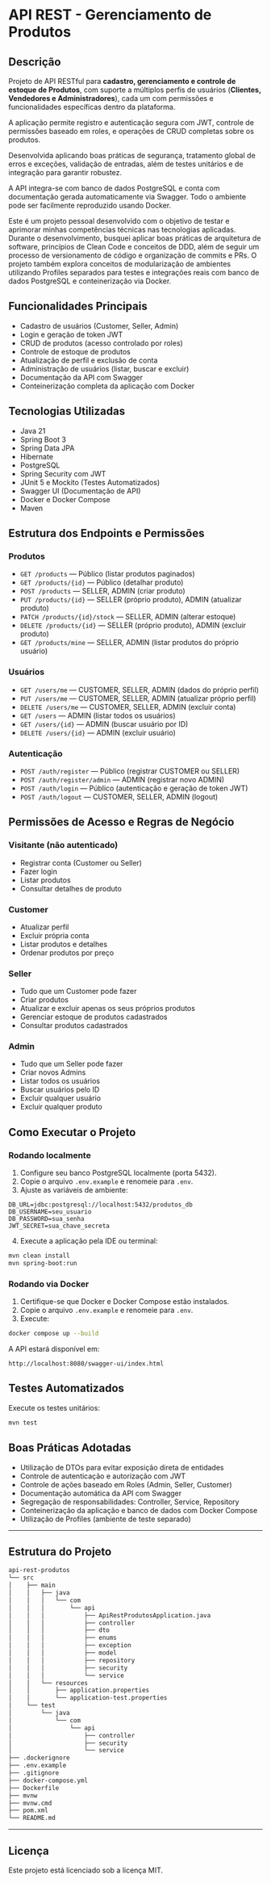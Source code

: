 # API REST - Gerenciamento de Produtos

## Descrição

Projeto de API RESTful para **cadastro, gerenciamento e controle de estoque de Produtos**, com suporte a múltiplos perfis de usuários (**Clientes, Vendedores e Administradores**), cada um com permissões e funcionalidades específicas dentro da plataforma.

A aplicação permite registro e autenticação segura com JWT, controle de permissões baseado em roles, e operações de CRUD completas sobre os produtos.

Desenvolvida aplicando boas práticas de segurança, tratamento global de erros e exceções, validação de entradas, além de testes unitários e de integração para garantir robustez.

A API integra-se com banco de dados PostgreSQL e conta com documentação gerada automaticamente via Swagger. Todo o ambiente pode ser facilmente reproduzido usando Docker.

Este é um projeto pessoal desenvolvido com o objetivo de testar e aprimorar minhas competências técnicas nas tecnologias aplicadas.
Durante o desenvolvimento, busquei aplicar boas práticas de arquitetura de software, princípios de Clean Code e conceitos de DDD, além de seguir um processo de versionamento de código e organização de commits e PRs.
O projeto também explora conceitos de modularização de ambientes utilizando Profiles separados para testes e integrações reais com banco de dados PostgreSQL e conteinerização via Docker.

## Funcionalidades Principais

- Cadastro de usuários (Customer, Seller, Admin)
- Login e geração de token JWT
- CRUD de produtos (acesso controlado por roles)
- Controle de estoque de produtos
- Atualização de perfil e exclusão de conta
- Administração de usuários (listar, buscar e excluir)
- Documentação da API com Swagger
- Conteinerização completa da aplicação com Docker

## Tecnologias Utilizadas

- Java 21
- Spring Boot 3
- Spring Data JPA
- Hibernate
- PostgreSQL
- Spring Security com JWT
- JUnit 5 e Mockito (Testes Automatizados)
- Swagger UI (Documentação de API)
- Docker e Docker Compose
- Maven


## Estrutura dos Endpoints e Permissões

### Produtos

- `GET /products` — Público (listar produtos paginados)
- `GET /products/{id}` — Público (detalhar produto)
- `POST /products` — SELLER, ADMIN (criar produto)
- `PUT /products/{id}` — SELLER (próprio produto), ADMIN (atualizar produto)
- `PATCH /products/{id}/stock` — SELLER, ADMIN (alterar estoque)
- `DELETE /products/{id}` — SELLER (próprio produto), ADMIN (excluir produto)
- `GET /products/mine` — SELLER, ADMIN (listar produtos do próprio usuário)

### Usuários

- `GET /users/me` — CUSTOMER, SELLER, ADMIN (dados do próprio perfil)
- `PUT /users/me` — CUSTOMER, SELLER, ADMIN (atualizar próprio perfil)
- `DELETE /users/me` — CUSTOMER, SELLER, ADMIN (excluir conta)
- `GET /users` — ADMIN (listar todos os usuários)
- `GET /users/{id}` — ADMIN (buscar usuário por ID)
- `DELETE /users/{id}` — ADMIN (excluir usuário)

### Autenticação

- `POST /auth/register` — Público (registrar CUSTOMER ou SELLER)
- `POST /auth/register/admin` — ADMIN (registrar novo ADMIN)
- `POST /auth/login` — Público (autenticação e geração de token JWT)
- `POST /auth/logout` — CUSTOMER, SELLER, ADMIN (logout)

## Permissões de Acesso e Regras de Negócio

### Visitante (não autenticado)

- Registrar conta (Customer ou Seller)
- Fazer login
- Listar produtos
- Consultar detalhes de produto

### Customer

- Atualizar perfil
- Excluir própria conta
- Listar produtos e detalhes
- Ordenar produtos por preço

### Seller

- Tudo que um Customer pode fazer
- Criar produtos
- Atualizar e excluir apenas os seus próprios produtos
- Gerenciar estoque de produtos cadastrados
- Consultar produtos cadastrados

### Admin

- Tudo que um Seller pode fazer
- Criar novos Admins
- Listar todos os usuários
- Buscar usuários pelo ID
- Excluir qualquer usuário
- Excluir qualquer produto

## Como Executar o Projeto

### Rodando localmente

1. Configure seu banco PostgreSQL localmente (porta 5432).
2. Copie o arquivo `.env.example` e renomeie para `.env`.
3. Ajuste as variáveis de ambiente:

```
DB_URL=jdbc:postgresql://localhost:5432/produtos_db
DB_USERNAME=seu_usuario
DB_PASSWORD=sua_senha
JWT_SECRET=sua_chave_secreta
```

4. Execute a aplicação pela IDE ou terminal:

```bash
mvn clean install
mvn spring-boot:run
```

### Rodando via Docker

1. Certifique-se que Docker e Docker Compose estão instalados.
2. Copie o arquivo `.env.example` e renomeie para `.env`.
3. Execute:

```bash
docker compose up --build
```

A API estará disponível em:

```
http://localhost:8080/swagger-ui/index.html
```

## Testes Automatizados

Execute os testes unitários:

```bash
mvn test
```

## Boas Práticas Adotadas

- Utilização de DTOs para evitar exposição direta de entidades
- Controle de autenticação e autorização com JWT
- Controle de ações baseado em Roles (Admin, Seller, Customer)
- Documentação automática da API com Swagger
- Segregação de responsabilidades: Controller, Service, Repository
- Conteinerização da aplicação e banco de dados com Docker Compose
- Utilização de Profiles (ambiente de teste separado)

---

## Estrutura do Projeto

```sh
api-rest-produtos
└── src
│    ├── main
│    │   ├── java
│    │   │   └── com
│    │   │       └── api
│    │   │           ├── ApiRestProdutosApplication.java
│    │   │           ├── controller
│    │   │           ├── dto
│    │   │           ├── enums
│    │   │           ├── exception
│    │   │           ├── model
│    │   │           ├── repository
│    │   │           ├── security
│    │   │           └── service
│    │   └── resources
│    │       ├── application.properties
│    │       └── application-test.properties
│    └── test
│        └── java
│            └── com
│                └── api
│                    ├── controller
│                    ├── security
│                    └── service
├── .dockerignore
├── .env.example
├── .gitignore
├── docker-compose.yml
├── Dockerfile
├── mvnw
├── mvnw.cmd
├── pom.xml
└── README.md
```

---

## Licença

Este projeto está licenciado sob a licença MIT.